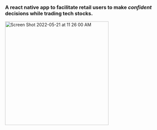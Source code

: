 ### A react native app to facilitate retail users to make *confident* decisions while trading tech stocks.

<img width="338" alt="Screen Shot 2022-05-21 at 11 26 00 AM" src="https://user-images.githubusercontent.com/11303380/169658403-585f69c6-85df-44b9-ba65-0d58f1b1b1aa.png">
